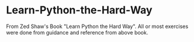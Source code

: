 # Learn-Python-the-Hard-Way
From Zed Shaw's Book "Learn Python the Hard Way". All or most exercises were done from guidance and reference from above book. 
